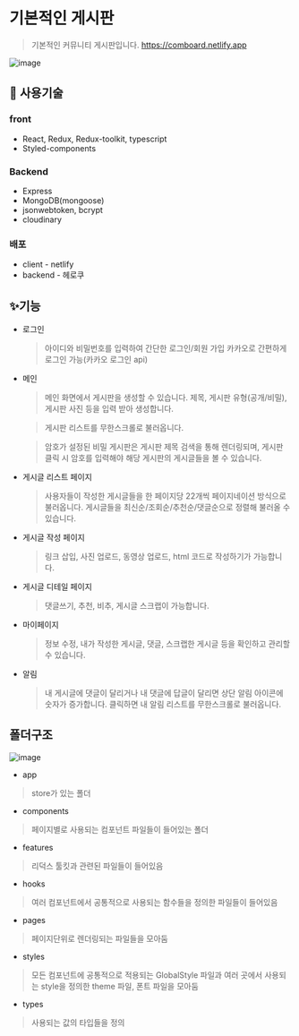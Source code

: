 # 기본적인 게시판
> 기본적인 커뮤니티 게시판입니다.
> https://comboard.netlify.app

![image](https://user-images.githubusercontent.com/57217119/169643710-4cf18c74-3c42-4673-98cf-6490b1f08475.png)


## 🔧 사용기술

### front

-   React, Redux, Redux-toolkit, typescript
-   Styled-components

### Backend

-   Express
-   MongoDB(mongoose)
-   jsonwebtoken, bcrypt
-   cloudinary

### 배포
 - client - netlify
 - backend - 헤로쿠




## ✨기능

-   로그인
    
    > 아이디와 비밀번호를 입력하여 간단한 로그인/회원 가입 카카오로 간편하게 로그인 가능(카카오 로그인 api)
    

-   메인
    
    > 메인 화면에서 게시판을 생성할 수 있습니다. 제목, 게시판 유형(공개/비밀), 게시판 사진 등을 입력 받아 생성합니다.
    
    > 게시판 리스트를 무한스크롤로 불러옵니다.
    
    > 암호가 설정된 비밀 게시판은 게시판 제목 검색을 통해 렌더링되며, 게시판 클릭 시 암호를 입력해야 해당 게시판의 게시글들을 볼 수 있습니다.
    


-   게시글 리스트 페이지
    
    > 사용자들이 작성한 게시글들을 한 페이지당 22개씩 페이지네이션 방식으로 불러옵니다. 게시글들을 최신순/조회순/추천순/댓글순으로 정렬해 불러올 수 있습니다.
    


-   게시글 작성 페이지
    
    > 링크 삽입, 사진 업로드, 동영상 업로드, html 코드로 작성하기가 가능합니다.
    

-   게시글 디테일 페이지
    
    > 댓글쓰기, 추천, 비추, 게시글 스크랩이 가능합니다.
    


-   마이페이지
    
    > 정보 수정, 내가 작성한 게시글, 댓글, 스크랩한 게시글 등을 확인하고 관리할 수 있습니다.
    

-   알림
    
    > 내 게시글에 댓글이 달리거나 내 댓글에 답글이 달리면 상단 알림 아이콘에 숫자가 증가합니다. 클릭하면 내 알림 리스트를 무한스크롤로 불러옵니다.


## 폴더구조
![image](https://user-images.githubusercontent.com/57217119/169642765-3d14abc4-cdb4-4a6d-bb5e-842bdaa2067e.png)


 - app
> store가 있는 폴더

 - components
> 페이지별로 사용되는 컴포넌트 파일들이 들어있는 폴더

 - features
> 리덕스 툴킷과 관련된 파일들이 들어있음

 - hooks
 > 여러 컴포넌트에서 공통적으로 사용되는 함수들을 정의한 파일들이 들어있음

 - pages 
> 페이지단위로 렌더링되는 파일들을 모아둠

 - styles
> 모든 컴포넌트에 공통적으로 적용되는 GlobalStyle 파일과 여러 곳에서 사용되는 style을 정의한 theme 파일, 폰트 파일을 모아둠

 - types
> 사용되는 값의 타입들을 정의
